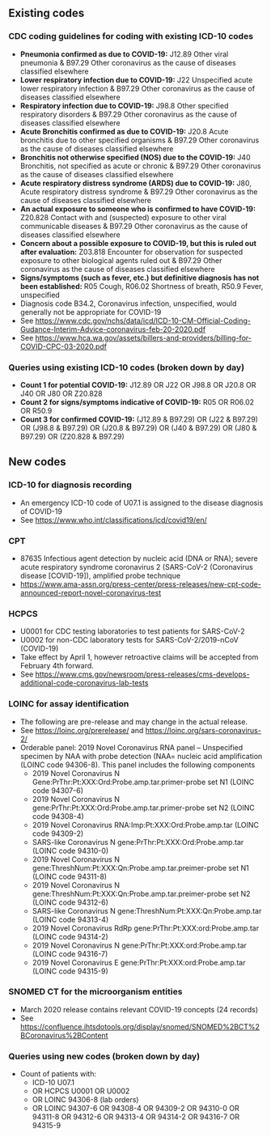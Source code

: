 ## Existing codes

### CDC coding guidelines for coding with existing ICD-10 codes
* **Pneumonia confirmed as due to COVID-19:** J12.89 Other viral pneumonia & B97.29 Other coronavirus as the cause of diseases classified elsewhere
* **Lower respiratory infection due to COVID-19:** J22 Unspecified acute lower respiratory infection & B97.29 Other coronavirus as the cause of diseases classified elsewhere
* **Respiratory infection due to COVID-19:** J98.8 Other specified respiratory disorders & B97.29 Other coronavirus as the cause of diseases classified elsewhere
* **Acute Bronchitis confirmed as due to COVID-19:** J20.8 Acute bronchitis due to other specified organisms & B97.29 Other coronavirus as the cause of diseases classified elsewhere
* **Bronchitis not otherwise specified (NOS) due to the COVID-19:** J40 Bronchitis, not specified as acute or chronic & B97.29 Other coronavirus as the cause of diseases classified elsewhere
* **Acute respiratory distress syndrome (ARDS) due to COVID-19:** J80, Acute respiratory distress syndrome & B97.29 Other coronavirus as the cause of diseases classified elsewhere
* **An actual exposure to someone who is confirmed to have COVID-19:** Z20.828 Contact with and (suspected) exposure to other viral communicable diseases & B97.29 Other coronavirus as the cause of diseases classified elsewhere
* **Concern about a possible exposure to COVID-19, but this is ruled out after evaluation:** Z03.818 Encounter for observation for suspected exposure to other biological agents ruled out & B97.29 Other coronavirus as the cause of diseases classified elsewhere
* **Signs/symptoms (such as fever, etc.) but definitive diagnosis has not been established:** R05 Cough, R06.02 Shortness of breath, R50.9 Fever, unspecified
* Diagnosis code B34.2, Coronavirus infection, unspecified, would generally not be appropriate for COVID-19
* See https://www.cdc.gov/nchs/data/icd/ICD-10-CM-Official-Coding-Gudance-Interim-Advice-coronavirus-feb-20-2020.pdf
* See https://www.hca.wa.gov/assets/billers-and-providers/billing-for-COVID-CPC-03-2020.pdf

### Queries using existing ICD-10 codes (broken down by day)
* **Count 1 for potential COVID-19:** J12.89 OR J22 OR J98.8 OR J20.8 OR J40 OR J80 OR Z20.828
* **Count 2 for signs/symptoms indicative of COVID-19:** R05 OR R06.02 OR R50.9
* **Count 3 for confirmed COVID-19:** (J12.89 & B97.29) OR (J22 & B97.29) OR (J98.8 & B97.29) OR (J20.8 & B97.29) OR (J40 & B97.29) OR (J80 & B97.29) OR (Z20.828 & B97.29)



## New codes

### ICD-10 for diagnosis recording
* An emergency ICD-10 code of U07.1 is assigned to the disease diagnosis of COVID-19
* See https://www.who.int/classifications/icd/covid19/en/

### CPT
* 87635 Infectious agent detection by nucleic acid (DNA or RNA); severe acute respiratory syndrome coronavirus 2 (SARS-CoV-2 (Coronavirus disease [COVID-19]), amplified probe technique
* https://www.ama-assn.org/press-center/press-releases/new-cpt-code-announced-report-novel-coronavirus-test

### HCPCS
* U0001 for CDC testing laboratories to test patients for SARS-CoV-2
* U0002 for non-CDC laboratory tests for SARS-CoV-2/2019-nCoV (COVID-19)
* Take effect by April 1, however retroactive claims will be accepted from February 4th forward.
* See https://www.cms.gov/newsroom/press-releases/cms-develops-additional-code-coronavirus-lab-tests

### LOINC for assay identification
* The following are pre-release and may change in the actual release. 
* See https://loinc.org/prerelease/ and https://loinc.org/sars-coronavirus-2/
* Orderable panel: 2019 Novel Coronavirus RNA panel – Unspecified specimen by NAA with probe detection (NAA= nucleic acid amplification (LOINC code 94306-8). This panel includes the following components
  * 2019 Novel Coronavirus N Gene:PrThr:Pt:XXX:Ord:Probe.amp.tar.primer-probe set N1 (LOINC code 94307-6)
  * 2019 Novel Coronavirus N gene:PrThr:Pt:XXX:Ord:Probe.amp.tar.primer-probe set N2 (LOINC code 94308-4)
  * 2019 Novel Coronavirus RNA:Imp:Pt:XXX:Ord:Probe.amp.tar (LOINC code 94309-2)
  * SARS-like Coronavirus N gene:PrThr:Pt:XXX:Ord:Probe.amp.tar (LOINC code 94310-0)
  * 2019 Novel Coronavirus N gene:ThreshNum:Pt:XXX:Qn:Probe.amp.tar.preimer-probe set N1 (LOINC code 94311-8)
  * 2019 Novel Coronavirus N gene:ThreshNum:Pt:XXX:Qn:Probe.amp.tar.preimer-probe set N2 (LOINC code 94312-6)
  * SARS-like Coronavirus N gene:ThreshNum:Pt:XXX:Qn:Probe.amp.tar (LOINC code 94313-4)
  * 2019 Novel Coronavirus RdRp gene:PrThr:Pt:XXX:ord:Probe.amp.tar (LOINC code 94314-2)
  * 2019 Novel Coronavirus N gene:PrThr:Pt:XXX:ord:Probe.amp.tar (LOINC code 94316-7)
  * 2019 Novel Coronavirus E gene:PrThr:Pt:XXX:ord:Probe.amp.tar (LOINC code 94315-9)

### SNOMED CT for the microorganism entities
* March 2020 release contains relevant COVID-19 concepts (24 records)
* See https://confluence.ihtsdotools.org/display/snomed/SNOMED%2BCT%2BCoronavirus%2BContent

### Queries using new codes (broken down by day)
* Count of patients with:
  * ICD-10 U07.1
  * OR HCPCS U0001 OR U0002 
  * OR LOINC 94306-8 (lab orders)
  * OR LOINC 94307-6 OR 94308-4 OR 94309-2 OR 94310-0 OR 94311-8 OR 94312-6 OR 94313-4 OR 94314-2 OR 94316-7 OR 94315-9
